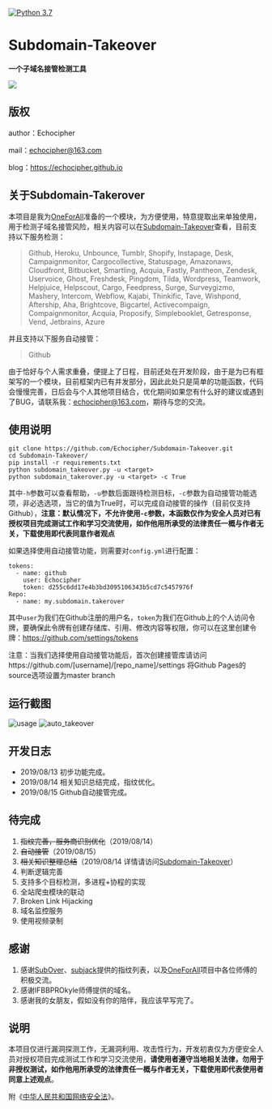 [![Python 3.7](https://img.shields.io/badge/python-3.7-yellow.svg)](https://www.python.org/)
# Subdomain-Takeover

**一个子域名接管检测工具**

![](https://github.com/Echocipher/Subdomain-Takeover/blob/master/pic/title.png)


## 版权 ##

author：Echocipher

mail：echocipher@163.com

blog：https://echocipher.github.io

## 关于Subdomain-Takerover

本项目是我为[OneForAll](https://github.com/shmilylty/OneForAll)准备的一个模块，为方便使用，特意提取出来单独使用，用于检测子域名接管风险，相关内容可以在[Subdomain-Takeover](https://echocipher.github.io/2019/08/14/Subdomain-takeover/)查看，目前支持以下服务检测：

> Github, Heroku, Unbounce, Tumblr, Shopify, Instapage, Desk, Campaignmonitor, Cargocollective, Statuspage, Amazonaws, Cloudfront, Bitbucket, Smartling, Acquia, Fastly, Pantheon, Zendesk, Uservoice, Ghost, Freshdesk, Pingdom, Tilda, Wordpress, Teamwork, Helpjuice, Helpscout, Cargo, Feedpress, Surge, Surveygizmo, Mashery, Intercom, Webflow, Kajabi, Thinkific, Tave, Wishpond, Aftership, Aha, Brightcove, Bigcartel, Activecompaign, Compaignmonitor, Acquia, Proposify, Simplebooklet, Getresponse, Vend, Jetbrains, Azure

并且支持以下服务自动接管：

> Github

由于恰好与个人需求重叠，便提上了日程，目前还处在开发阶段，由于是为已有框架写的一个模块，目前框架内已有并发部分，因此此处只是简单的功能函数，代码会慢慢完善，日后会与个人其他项目结合，优化期间如果您有什么好的建议或遇到了BUG，请联系我：echocipher@163.com，期待与您的交流。

## 使用说明 ##

```
git clone https://github.com/Echocipher/Subdomain-Takeover.git
cd Subdomain-Takeover/
pip install -r requirements.txt
python subdomain_takeover.py -u <target>
python subdomain_takerover.py -u <target> -c True
```
其中`-h`参数可以查看帮助，`-u`参数后面跟待检测目标，`-c`参数为自动接管功能选项，非必选选项，当它的值为True时，可以完成自动接管的操作（目前仅支持Github），**注意：默认情况下，不允许使用`-c`参数，本函数仅作为安全人员对已有授权项目完成测试工作和学习交流使用，如作他用所承受的法律责任一概与作者无关，下载使用即代表同意作者观点**

如果选择使用自动接管功能，则需要对`config.yml`进行配置：

```
tokens: 
  - name: github
    user: Echocipher
    token: d255c6dd17e4b3bd3095106343b5cd7c5457976f
Repo: 
  - name: my.subdomain.takerover
```

其中`user`为我们在Github注册的用户名，`token`为我们在Github上的个人访问令牌，要确保此令牌有创建存储库、引用、修改内容等权限，你可以在这里创建令牌：https://github.com/settings/tokens

注意：当我们选择使用自动接管功能后，首次创建接管库请访问https://github.com/[username]/[repo_name]/settings 将Github Pages的source选项设置为master branch

## 运行截图 ##
![usage](https://github.com/Echocipher/Subdomain-Takeover/blob/master/pic/usage.png)
![auto_takeover](https://github.com/Echocipher/Subdomain-Takeover/blob/master/pic/auto_takeover.jpeg)

## 开发日志 ##

- 2019/08/13 初步功能完成。
- 2019/08/14 相关知识总结完成，指纹优化。
- 2019/08/15 Github自动接管完成。

## 待完成 ##

1. ~~指纹完善，服务商识别优化~~（2019/08/14）
2. ~~自动接管~~（2019/08/15）
3. ~~相关知识整理总结~~（2019/08/14 详情请访问[Subdomain-Takeover](https://echocipher.github.io/2019/08/14/Subdomain-takeover/)）
4. 判断逻辑完善
5. 支持多个目标检测，多进程+协程的实现
6. 全站爬虫模块的联动
7. Broken Link Hijacking
8. 域名监控服务
9. 使用视频录制

## 感谢 ##

1. 感谢[SubOver](https://github.com/Ice3man543/SubOver)、[subjack](https://github.com/haccer/subjack/)提供的指纹列表，以及[OneForAll](https://github.com/shmilylty/OneForAll)项目中各位师傅的积极交流。
2. 感谢IFBBPROkyle师傅提供的域名。
2. 感谢我的女朋友，假如没有你的陪伴，我应该早写完了。

## 说明 ##

本项目仅进行漏洞探测工作，无漏洞利用、攻击性行为，开发初衷仅为方便安全人员对授权项目完成测试工作和学习交流使用，**请使用者遵守当地相关法律，勿用于非授权测试，如作他用所承受的法律责任一概与作者无关，下载使用即代表使用者同意上述观点**。

附《[中华人民共和国网络安全法](http://www.npc.gov.cn/npc/xinwen/2016-11/07/content_2001605.htm)》。
